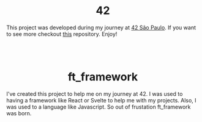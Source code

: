 <h1 align="center"><b> 42</b></h1>

This project was developed during my journey at [42 São Paulo](https://github.com/42sp). If you want to see more checkout [this](https://github.com/brenohildebrand/42) repository. Enjoy!

</br>
</br>


<h1 align="center">ft_framework</h1>

I've created this project to help me on my journey at 42. I was used to having a framework like React or Svelte to help me with my projects. Also, I was used to a language like Javascript. So out of frustation ft_framework was born.